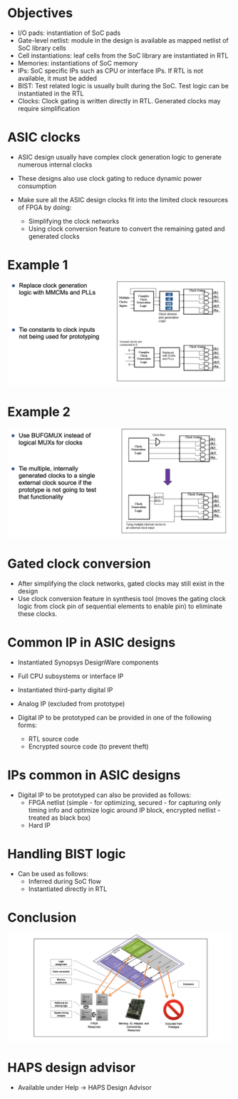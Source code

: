 # Objectives
- I/O pads: instantiation of SoC pads
- Gate-level netlist: module in the design is available as mapped netlist of SoC library cells
- Cell instantiations: leaf cells from the SoC library are instantiated in RTL
- Memories: instantiations of SoC memory
- IPs: SoC specific IPs such as CPU or interface IPs. If RTL is not available, it must be added
- BIST: Test related logic is usually built during the SoC. Test logic can be instantiated in the RTL
- Clocks: Clock gating is written directly in RTL. Generated clocks may require simplification

# ASIC clocks
- ASIC design usually have complex clock generation logic to generate numerous internal clocks
- These designs also use clock gating to reduce dynamic power consumption

- Make sure all the ASIC design clocks fit into the limited clock resources of FPGA by doing:
	- Simplifying the clock networks
	- Using clock conversion feature to convert the remaining gated and generated clocks

# Example 1
![](./Assets/haps-100-overview-example-1.png)

# Example 2
![](./Assets/haps-100-overview-example-2.png)

# Gated clock conversion
- After simplifying the clock networks, gated clocks may still exist in the design
- Use clock conversion feature in synthesis tool (moves the gating clock logic from clock pin of sequential elements to enable pin) to eliminate these clocks.

# Common IP in ASIC designs
- Instantiated Synopsys DesignWare components
- Full CPU subsystems or interface IP
- Instantiated third-party digital IP
- Analog IP (excluded from prototype)

- Digital IP to be prototyped can be provided in one of the following forms:
	- RTL source code
	- Encrypted source code (to prevent theft)

# IPs common in ASIC designs
- Digital IP to be prototyped can also be provided as follows:
	- FPGA netlist (simple - for optimizing, secured - for capturing only timing info and optimize logic around IP block, encrypted netlist - treated as black box)
	- Hard IP

# Handling BIST logic
- Can be used as follows:
	- Inferred during SoC flow
	- Instantiated directly in RTL

# Conclusion
![](./Assets/haps-100-overview-conclusion-pic.png)

# HAPS design advisor
- Available under Help -> HAPS Design Advisor

